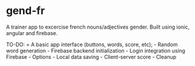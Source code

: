 # gend-fr
A trainer app to excercise french nouns/adjectives gender. 
Built using ionic, angular and firebase.

TO-DO:
    = A basic app interface (buttons, words, score, etc);
    - Random word generation
    - Firebase backend initialization
    - Login integration using Firebase
    - Options
    - Local data saving
    - Client-server score 
    - Cleanup


